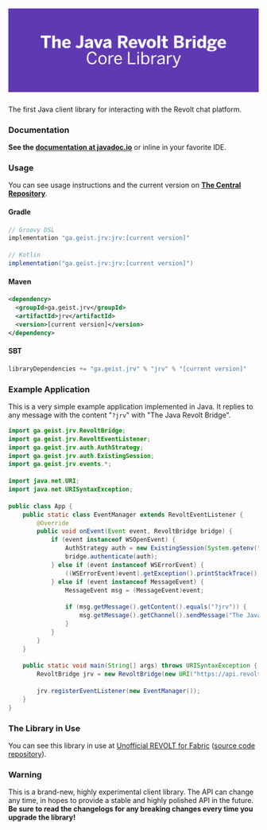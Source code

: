 # ![The Java Revolt Bridge](banner.png)  
  
The first Java client library for interacting with the Revolt chat platform.  
  
### Documentation

**See the [documentation at javadoc.io](https://www.javadoc.io/doc/ga.geist.jrv/jrv/latest/index.html)** or inline in your favorite IDE.

### Usage

You can see usage instructions and the current version on **[The Central Repository](https://search.maven.org/artifact/ga.geist.jrv/jrv)**.

#### Gradle  
```groovy
// Groovy DSL
implementation "ga.geist.jrv:jrv:[current version]"

// Kotlin
implementation("ga.geist.jrv:jrv:[current version]")
```

#### Maven 
```xml
<dependency>
  <groupId>ga.geist.jrv</groupId>
  <artifactId>jrv</artifactId>
  <version>[current version]</version>
</dependency>
```

#### SBT
```c
libraryDependencies += "ga.geist.jrv" % "jrv" % "[current version]"
```

### Example Application

This is a very simple example application implemented in Java. It replies to any message with the content "`?jrv`" with "The Java Revolt Bridge".
```java
import ga.geist.jrv.RevoltBridge;
import ga.geist.jrv.RevoltEventListener;
import ga.geist.jrv.auth.AuthStrategy;
import ga.geist.jrv.auth.ExistingSession;
import ga.geist.jrv.events.*;

import java.net.URI;
import java.net.URISyntaxException;

public class App {
    public static class EventManager extends RevoltEventListener {
        @Override
        public void onEvent(Event event, RevoltBridge bridge) {
            if (event instanceof WSOpenEvent) {
                AuthStrategy auth = new ExistingSession(System.getenv("REVOLT_SESSION_ID"), System.getenv("REVOLT_SESSION_TOKEN"), System.getenv("REVOLT_USER_ID"));
                bridge.authenticate(auth);
            } else if (event instanceof WSErrorEvent) {
                ((WSErrorEvent)event).getException().printStackTrace();
            } else if (event instanceof MessageEvent) {
                MessageEvent msg = (MessageEvent)event;

                if (msg.getMessage().getContent().equals("?jrv")) {
                    msg.getMessage().getChannel().sendMessage("The Java Revolt Bridge");
                }
            }
        }
    }

    public static void main(String[] args) throws URISyntaxException {
        RevoltBridge jrv = new RevoltBridge(new URI("https://api.revolt.chat"));

        jrv.registerEventListener(new EventManager());
    }
}
```

### The Library in Use

You can see this library in use at [Unofficial REVOLT for Fabric](https://rvf.geist.ga) ([source code repository](https://gitlab.insrt.uk/infi/rvfabric)).  

### Warning  
  
This is a brand-new, highly experimental client library. The API can change any time, in hopes to provide a stable and highly polished API in the future. **Be sure to read the changelogs for any breaking changes every time you upgrade the library!**  
